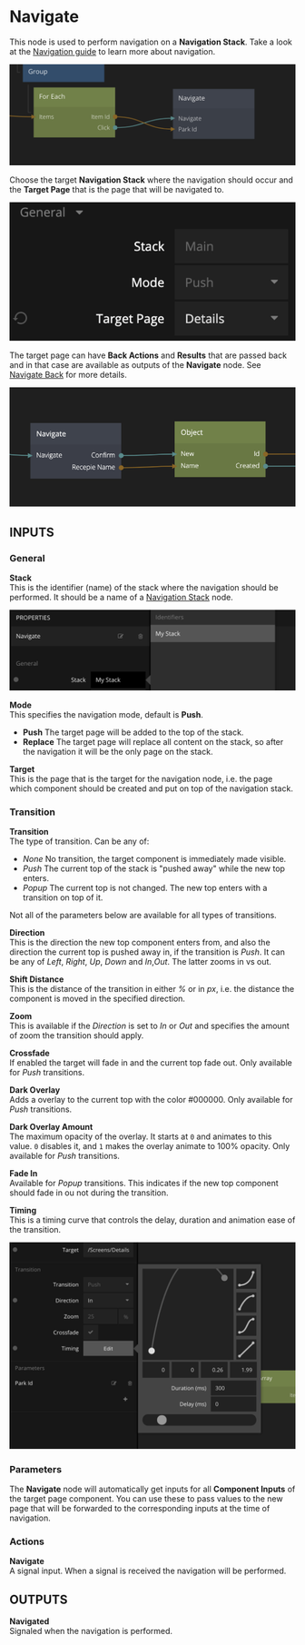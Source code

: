 # Navigate

This node is used to perform navigation on a **Navigation Stack**. Take a look at the [Navigation guide](/guides/navigation.md) to learn more about navigation.

<div class="ndl-images">
    <img src="/guides/navigation/main-navigate.png" class="ndl-image med"></img>   
</div>

Choose the target **Navigation Stack** where the navigation should occur and the **Target Page** that is the page that will be navigated to.

<div class="ndl-images">
    <img src="/nodes/navigation/navigate-1.png" class="ndl-image med"></img>   
</div>

The target page can have **Back Actions** and **Results** that are passed back and in that case are available as outputs of the **Navigate** node. See [Navigate Back](/nodes/navigation/navigate-back.md) for more details.

<div class="ndl-images">
    <img src="/nodes/navigation/back-actions-3.png" class="ndl-image med"></img>   
</div>

## INPUTS

### General

**Stack**  
This is the identifier (name) of the stack where the navigation should be performed. It should be a name of a [Navigation Stack](/nodes/navigation/navigation-stack.md) node.

<div class="ndl-images">
    <img src="/guides/navigation/choose-stack.png" class="ndl-image med"></img>   
</div>

**Mode**  
This specifies the navigation mode, default is **Push**.

- **Push** The target page will be added to the top of the stack.
- **Replace** The target page will replace all content on the stack, so after the navigation it will be the only page on the stack.

**Target**  
This is the page that is the target for the navigation node, i.e. the page which component should be created and put on top of the navigation stack. 

### Transition

**Transition**  
The type of transition. Can be any of:

- _None_ No transition, the target component is immediately made visible.
- _Push_ The current top of the stack is "pushed away" while the new top enters.
- _Popup_ The current top is not changed. The new top enters with a transition on top of it.

Not all of the parameters below are available for all types of transitions.

**Direction**  
This is the direction the new top component enters from, and also the direction the current top is pushed away in, if the transition is _Push_. It can be any of _Left_, _Right_, _Up_, _Down_ and _In_,_Out_. The latter zooms in vs out.

**Shift Distance**  
This is the distance of the transition in either _%_ or in _px_, i.e. the distance the component is moved in the specified direction.

**Zoom**  
This is available if the _Direction_ is set to _In_ or _Out_ and specifies the amount of zoom the transition should apply.

**Crossfade**  
If enabled the target will fade in and the current top fade out. Only available for _Push_ transitions.

**Dark Overlay**  
Adds a overlay to the current top with the color #000000. Only available for _Push_ transitions.

**Dark Overlay Amount**  
The maximum opacity of the overlay. It starts at `0` and animates to this value. `0` disables it, and `1` makes the overlay animate to 100% opacity. Only available for _Push_ transitions.

**Fade In**  
Available for _Popup_ transitions. This indicates if the new top component should fade in ou not during the transition.

**Timing**  
This is a timing curve that controls the delay, duration and animation ease of the transition.

<div class="ndl-images">
    <img src="/guides/navigation/transition-params.png" class="ndl-image large"></img>   
</div>

### Parameters

The **Navigate** node will automatically get inputs for all **Component Inputs** of the target page component. You can use these to pass values to the new page that will be forwarded to the corresponding inputs at the time of navigation.

### Actions

**Navigate**  
A signal input. When a signal is received the navigation will be performed.

## OUTPUTS

**Navigated**  
Signaled when the navigation is performed.
